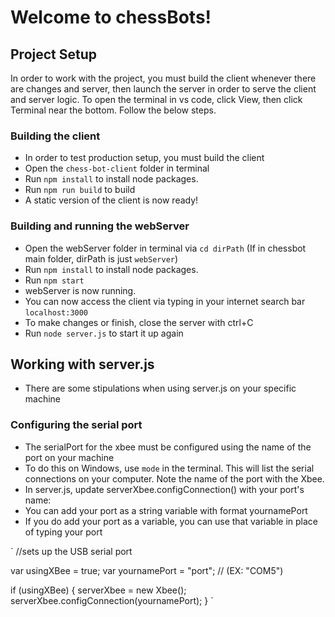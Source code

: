 # Welcome to chessBots!

## Project Setup
In order to work with the project, you must build the client whenever there are changes and server, then launch the server in order to serve the client and server logic.
To open the terminal in vs code, click View, then click Terminal near the bottom.
Follow the below steps.

### Building the client
- In order to test production setup, you must build the client
- Open the `chess-bot-client` folder in terminal
- Run `npm install` to install node packages.
- Run `npm run build` to build
- A static version of the client is now ready!

### Building and running the webServer
- Open the webServer folder in terminal via `cd dirPath` (If in chessbot main folder, dirPath is just `webServer`)
- Run `npm install` to install node packages.
- Run `npm start`
- webServer is now running.
- You can now access the client via typing  in your internet search bar `localhost:3000`
- To make changes or finish, close the server with ctrl+C
- Run `node server.js` to start it up again

## Working with server.js
- There are some stipulations when using server.js on your specific machine

### Configuring the serial port
- The serialPort for the xbee must be configured using the name of the port on your machine
- To do this on Windows, use `mode` in the terminal. This will list the serial connections on your computer. Note the name of the port with the Xbee.
- In server.js, update serverXbee.configConnection() with your port's name:
- You can add your port as a string variable with format yournamePort
- If you do add your port as a variable, you can use that variable in place of typing your port

`
//sets up the USB serial port

var usingXBee = true;
var yournamePort = "port"; // (EX: "COM5")

if (usingXBee) {
  serverXbee = new Xbee();
  serverXbee.configConnection(yournamePort);
}
`
